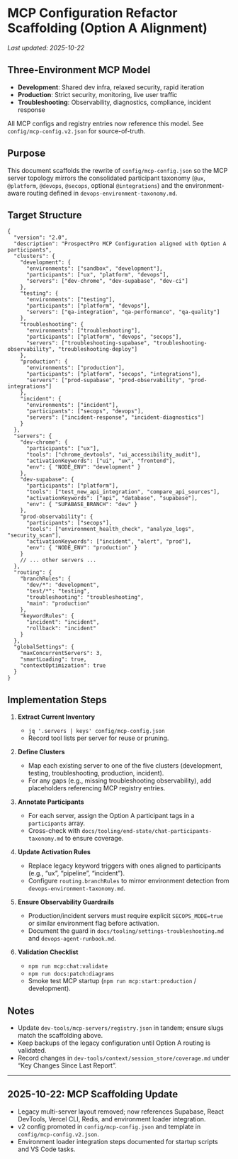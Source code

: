 # MCP Configuration Refactor Scaffolding (Option A Alignment)

_Last updated: 2025-10-22_

## Three-Environment MCP Model

- **Development**: Shared dev infra, relaxed security, rapid iteration
- **Production**: Strict security, monitoring, live user traffic
- **Troubleshooting**: Observability, diagnostics, compliance, incident response

All MCP configs and registry entries now reference this model. See `config/mcp-config.v2.json` for source-of-truth.

## Purpose

This document scaffolds the rewrite of `config/mcp-config.json` so the MCP server topology mirrors the consolidated participant taxonomy (`@ux`, `@platform`, `@devops`, `@secops`, optional `@integrations`) and the environment-aware routing defined in `devops-environment-taxonomy.md`.

## Target Structure

```jsonc
{
  "version": "2.0",
  "description": "ProspectPro MCP Configuration aligned with Option A participants",
  "clusters": {
    "development": {
      "environments": ["sandbox", "development"],
      "participants": ["ux", "platform", "devops"],
      "servers": ["dev-chrome", "dev-supabase", "dev-ci"]
    },
    "testing": {
      "environments": ["testing"],
      "participants": ["platform", "devops"],
      "servers": ["qa-integration", "qa-performance", "qa-quality"]
    },
    "troubleshooting": {
      "environments": ["troubleshooting"],
      "participants": ["platform", "devops", "secops"],
      "servers": ["troubleshooting-supabase", "troubleshooting-observability", "troubleshooting-deploy"]
    },
    "production": {
      "environments": ["production"],
      "participants": ["platform", "secops", "integrations"],
      "servers": ["prod-supabase", "prod-observability", "prod-integrations"]
    },
    "incident": {
      "environments": ["incident"],
      "participants": ["secops", "devops"],
      "servers": ["incident-response", "incident-diagnostics"]
    }
  },
  "servers": {
    "dev-chrome": {
      "participants": ["ux"],
      "tools": ["chrome_devtools", "ui_accessibility_audit"],
      "activationKeywords": ["ui", "ux", "frontend"],
      "env": { "NODE_ENV": "development" }
    },
    "dev-supabase": {
      "participants": ["platform"],
      "tools": ["test_new_api_integration", "compare_api_sources"],
      "activationKeywords": ["api", "database", "supabase"],
      "env": { "SUPABASE_BRANCH": "dev" }
    },
    "prod-observability": {
      "participants": ["secops"],
      "tools": ["environment_health_check", "analyze_logs", "security_scan"],
      "activationKeywords": ["incident", "alert", "prod"],
      "env": { "NODE_ENV": "production" }
    }
    // ... other servers ...
  },
  "routing": {
    "branchRules": {
      "dev/*": "development",
      "test/*": "testing",
      "troubleshooting": "troubleshooting",
      "main": "production"
    },
    "keywordRules": {
      "incident": "incident",
      "rollback": "incident"
    }
  },
  "globalSettings": {
    "maxConcurrentServers": 3,
    "smartLoading": true,
    "contextOptimization": true
  }
}
```

## Implementation Steps

1. **Extract Current Inventory**

   - `jq '.servers | keys' config/mcp-config.json`
   - Record tool lists per server for reuse or pruning.

2. **Define Clusters**

   - Map each existing server to one of the five clusters (development, testing, troubleshooting, production, incident).
   - For any gaps (e.g., missing troubleshooting observability), add placeholders referencing MCP registry entries.

3. **Annotate Participants**

   - For each server, assign the Option A participant tags in a `participants` array.
   - Cross-check with `docs/tooling/end-state/chat-participants-taxonomy.md` to ensure coverage.

4. **Update Activation Rules**

   - Replace legacy keyword triggers with ones aligned to participants (e.g., “ux”, “pipeline”, “incident”).
   - Configure `routing.branchRules` to mirror environment detection from `devops-environment-taxonomy.md`.

5. **Ensure Observability Guardrails**

   - Production/incident servers must require explicit `SECOPS_MODE=true` or similar environment flag before activation.
   - Document the guard in `docs/tooling/settings-troubleshooting.md` and `devops-agent-runbook.md`.

6. **Validation Checklist**
   - `npm run mcp:chat:validate`
   - `npm run docs:patch:diagrams`
   - Smoke test MCP startup (`npm run mcp:start:production` / development).

## Notes

- Update `dev-tools/mcp-servers/registry.json` in tandem; ensure slugs match the scaffolding above.
- Keep backups of the legacy configuration until Option A routing is validated.
- Record changes in `dev-tools/context/session_store/coverage.md` under “Key Changes Since Last Report”.

---

## 2025-10-22: MCP Scaffolding Update

- Legacy multi-server layout removed; now references Supabase, React DevTools, Vercel CLI, Redis, and environment loader integration.
- v2 config promoted in `config/mcp-config.json` and template in `config/mcp-config.v2.json`.
- Environment loader integration steps documented for startup scripts and VS Code tasks.
